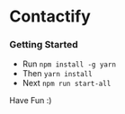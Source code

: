 # Contactify

### Getting Started
- Run `npm install -g yarn`
- Then `yarn install`
- Next `npm run start-all`

Have Fun :)